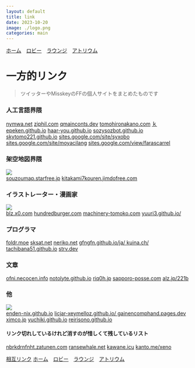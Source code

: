 ```yaml
---
layout: default
title: link
date: 2023-10-20
image: ./logo.png
categories: main
---
```

[ホーム](./index.html)　[ロビー](144)　[ラウンジ](159)　[アトリウム](160)
# 一方的リンク
>ツイッターやMisskeyのFFの個人サイトをまとめたものです  


### 人工言語界隈
[nymwa.net](http://nymwa.net)
[ziphil.com](http://ziphil.com/)
[qmainconts.dev](https://qmainconts.dev/)
[tomohironakano.com](https://tomohironakano.com/)
[ｋepeken.github.io](https://kepeken.github.io/)
[haar-you.github.io](https://haar-you.github.io/)
[sozysozbot.github.io](https://sozysozbot.github.io/)
[skytomo221.github.io](https://skytomo221.github.io/)
[sites.google.com/site/syxobo](https://sites.google.com/site/syxobo/)
[sites.google.com/site/moyacilang](https://sites.google.com/site/moyacilang/)
[sites.google.com/view/farascarrel](https://sites.google.com/view/farascarrel)

### 架空地図界隈
[![](https://pref-karafuto.net/images/bannerLSKP.png)](http://pref-karafuto.net/Index.html)  
[souzoumap.starfree.jp](http://souzoumap.starfree.jp/)
[kitakami7kouren.jimdofree.com](https://kitakami7kouren.jimdofree.com/)


### イラストレーター・漫画家
[![](https://kusakabeworks.net/banner.png)](https://kusakabeworks.net)  
[blz.x0.com](http://blz.x0.com/)
[hundredburger.com](https://hundredburger.com/)
[machinery-tomoko.com](https://www.machinery-tomoko.com/)
[yuuri3.github.io/ ](https://yuuri3.github.io/)

### プログラマ
[foldr.moe](https://foldr.moe/)
[sksat.net](https://sksat.net)
[neriko.net](https://neriko.net/)
[gfngfn.github.io/ja/ ](https://gfngfn.github.io/ja/)
[kuina.ch/ ](https://kuina.ch/)
[tachibana51.github.io](https://tachibana51.github.io/)
[strv.dev](https://strv.dev/)

### 文章
[ofni.necocen.info](https://ofni.necocen.info)
[notolyte.github.io](https://notolyte.github.io/)
[riq0h.jp](https://riq0h.jp)
[sapporo-posse.com](https://sapporo-posse.com/)
[alz.jp/221b](https://www.alz.jp/221b)

### 他
[![](https://www2s.biglobe.ne.jp/~masamich/masa_ico16.gif)](https://www2s.biglobe.ne.jp/~masamich/)  
[enden-nix.github.io](https://enden-nix.github.io/)
[licjar-xeymelloz.github.io/ ](https://licjar-xeymelloz.github.io/)
[gainencomphand.pages.dev](https://gainencomphand.pages.dev/)
[ximco.jp](http://www.ximco.jp/)
[yuchiki.github.io](https://yuchiki.github.io/)
[reirisono.github.io](https://reirisono.github.io/)

#### リンク切れしているけれど消すのが惜しくて残しているリスト
[nbrkdrnfnht.zatunen.com](https://nbrkdrnfnht.zatunen.com/)
[ransewhale.net](https://ransewhale.net/)
[kawane.icu](https://kawane.icu/)
[kanto.me/xeno](http://kanto.me/xeno/)


[相互リンク](135)
[ホーム](./index.html)　[ロビー](144)　[ラウンジ](159)　[アトリウム](160)